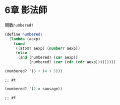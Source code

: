 
# 6章 影法師

関数`numbered?`

``` scm
(define numbered?
  (lambda (aexp)
    (cond
     ((atom? aexp) (number? aexp))
     (else
      (and (numbered? (car aexp))
           (numbered? (car (cdr (cdr aexp)))))))))
```

``` scm
(numbered? '(3 + (4 ↑ 5)))
```

    ;; #t

``` scm
(numbered? '(2 × sausage))
```

    ;; #f
